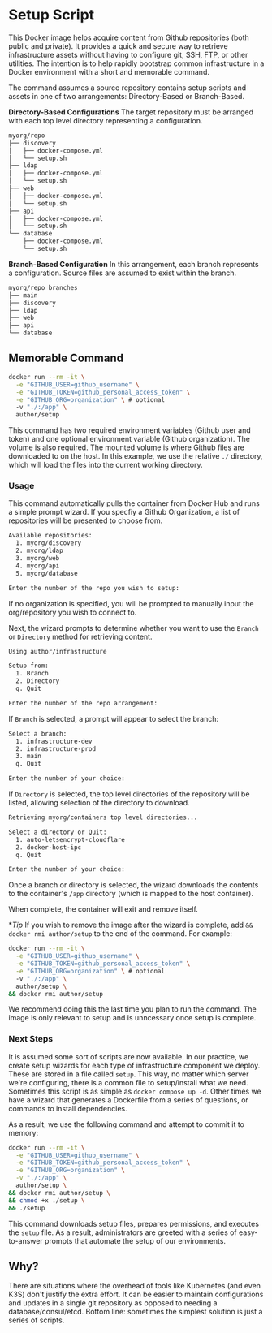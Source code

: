 # Setup Script

This Docker image helps acquire content from Github repositories (both public and private). It provides a quick and secure way to retrieve infrastructure assets without having to configure git, SSH, FTP, or other utilities. The intention is to help rapidly bootstrap common infrastructure in a Docker environment with a short and memorable command.

The command assumes a source repository contains setup scripts and assets in one of two arrangements: Directory-Based or Branch-Based.

**Directory-Based Configurations**
The target repository must be arranged with each top level directory representing a configuration.

```sh
myorg/repo
├── discovery
│   ├── docker-compose.yml
│   └── setup.sh
├── ldap
│   ├── docker-compose.yml
│   └── setup.sh
├── web
│   ├── docker-compose.yml
│   └── setup.sh
├── api
│   ├── docker-compose.yml
│   └── setup.sh
└── database
    ├── docker-compose.yml
    └── setup.sh
```

**Branch-Based Configuration**
In this arrangement, each branch represents a configuration. Source files are assumed to exist within the branch.

```sh
myorg/repo branches
├── main
├── discovery
├── ldap
├── web
├── api
└── database
```

## Memorable Command

```sh
docker run --rm -it \
  -e "GITHUB_USER=github_username" \
  -e "GITHUB_TOKEN=github_personal_access_token" \
  -e "GITHUB_ORG=organization" \ # optional
  -v "./:/app" \
  author/setup
```

This command has two required environment variables (Github user and token) and one optional environment variable (Github organization). The volume is also required. The mounted volume is where Github files are downloaded to on the host. In this example, we use the relative `./` directory, which will load the files into the current working directory.

### Usage

This command automatically pulls the container from Docker Hub and runs a simple prompt wizard. If you specfiy a Github Organization, a list of repositories will be presented to choose from.

```sh
Available repositories:
  1. myorg/discovery
  2. myorg/ldap
  3. myorg/web
  4. myorg/api
  5. myorg/database

Enter the number of the repo you wish to setup:
```

If no organization is specified, you will be prompted to manually input the org/repository you wish to connect to.

Next, the wizard prompts to determine whether you want to use the `Branch` or `Directory` method for retrieving content.

```sh
Using author/infrastructure

Setup from:
  1. Branch
  2. Directory
  q. Quit

Enter the number of the repo arrangement:
```

If `Branch` is selected, a prompt will appear to select the branch:

```sh
Select a branch:
  1. infrastructure-dev
  2. infrastructure-prod
  3. main
  q. Quit

Enter the number of your choice:
```

If `Directory` is selected, the top level directories of the repository will be listed, allowing selection of the directory to download.

```sh
Retrieving myorg/containers top level directories...

Select a directory or Quit:
  1. auto-letsencrypt-cloudflare
  2. docker-host-ipc
  q. Quit

Enter the number of your choice:
```

Once a branch or directory is selected, the wizard downloads the contents to the container's `/app` directory (which is mapped to the host container).

When complete, the container will exit and remove itself.

**Tip*
If you wish to remove the image after the wizard is complete, add `&& docker rmi author/setup` to the end of the command. For example:

```sh
docker run --rm -it \
  -e "GITHUB_USER=github_username" \
  -e "GITHUB_TOKEN=github_personal_access_token" \
  -e "GITHUB_ORG=organization" \ # optional
  -v "./:/app" \
  author/setup \
&& docker rmi author/setup
```

We recommend doing this the last time you plan to run the command. The image is only relevant to setup and is unncessary once setup is complete.

### Next Steps

It is assumed some sort of scripts are now available. In our practice, we create setup wizards for each type of infrastructure component we deploy. These are stored in a file called `setup`. This way, no matter which server we're configuring, there is a common file to setup/install what we need. Sometimes this script is as simple as `docker compose up -d`. Other times we have a wizard that generates a Dockerfile from a series of questions, or commands to install dependencies.

As a result, we use the following command and attempt to commit it to memory:

```sh
docker run --rm -it \
  -e "GITHUB_USER=github_username" \
  -e "GITHUB_TOKEN=github_personal_access_token" \
  -e "GITHUB_ORG=organization" \
  -v "./:/app" \
  author/setup \
&& docker rmi author/setup \
&& chmod +x ./setup \
&& ./setup
```

This command downloads setup files, prepares permissions, and executes the `setup` file. As a result, administrators are greeted with a series of easy-to-answer prompts that automate the setup of our environments.

## Why?

There are situations where the overhead of tools like Kubernetes (and even K3S) don't justify the extra effort. It can be easier to maintain configurations and updates in a single git repository as opposed to needing a database/consul/etcd. Bottom line: sometimes the simplest solution is just a series of scripts.